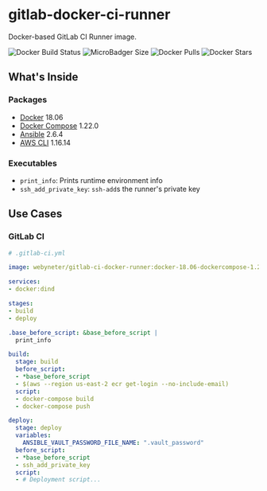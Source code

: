 # gitlab-docker-ci-runner

Docker-based GitLab CI Runner image.

![Docker Build Status](https://img.shields.io/docker/build/webyneter/gitlab-ci-docker-runner.svg) ![MicroBadger Size](https://img.shields.io/microbadger/image-size/webyneter/gitlab-ci-docker-runner.svg) ![Docker Pulls](https://img.shields.io/docker/pulls/webyneter/gitlab-ci-docker-runner.svg) ![Docker Stars](https://img.shields.io/docker/stars/webyneter/gitlab-ci-docker-runner.svg) 

## What's Inside

### Packages

* [Docker](https://hub.docker.com/_/docker/) 18.06
* [Docker Compose](https://pypi.org/project/docker-compose/) 1.22.0
* [Ansible](https://pypi.org/project/ansible/) 2.6.4
* [AWS CLI](https://pypi.org/project/awscli/) 1.16.14

### Executables

* `print_info`: Prints runtime environment info
* `ssh_add_private_key`: `ssh-add`s the runner's private key

## Use Cases

### GitLab CI

```yaml
# .gitlab-ci.yml

image: webyneter/gitlab-ci-docker-runner:docker-18.06-dockercompose-1.22.0-ansible-2.6.4-awscli-1.16.14

services:
- docker:dind

stages:
- build
- deploy

.base_before_script: &base_before_script |
  print_info

build:
  stage: build
  before_script:
  - *base_before_script
  - $(aws --region us-east-2 ecr get-login --no-include-email)
  script:
  - docker-compose build
  - docker-compose push

deploy:
  stage: deploy
  variables:
    ANSIBLE_VAULT_PASSWORD_FILE_NAME: ".vault_password"
  before_script:
  - *base_before_script
  - ssh_add_private_key
  script:
  - # Deployment script...
```
